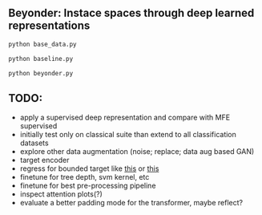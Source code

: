 Beyonder: Instace spaces through deep learned representations
---



```sh
python base_data.py
```

```sh
python baseline.py
```

```sh
python beyonder.py
```


## TODO:
- apply a supervised deep representation and compare with MFE supervised
- initially test only on classical suite than extend to all classification datasets
- explore other data augmentation (noise; replace; data aug based GAN)
- target encoder
- regress for bounded target like [this](https://stats.stackexchange.com/questions/11985/how-to-model-bounded-target-variable) or [this](https://stackoverflow.com/questions/51693567/best-way-to-bound-outputs-from-neural-networks-on-reinforcement-learning)
- finetune for tree depth, svm kernel, etc
- finetune for best pre-processing pipeline
- inspect attention plots(?)
- evaluate a better padding mode for the transformer, maybe reflect?
